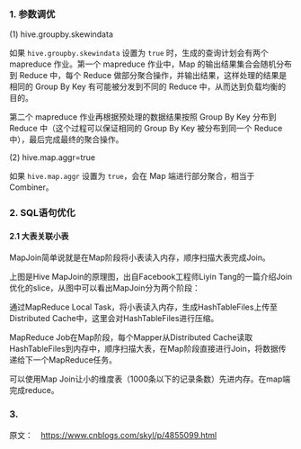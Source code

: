 
### 1. 参数调优

(1) hive.groupby.skewindata

如果 `hive.groupby.skewindata` 设置为 `true` 时，生成的查询计划会有两个 mapreduce 作业。第一个 mapreduce 作业中，Map 的输出结果集合会随机分布到 Reduce 中，每个 Reduce 做部分聚合操作，并输出结果，这样处理的结果是相同的 Group By Key 有可能被分发到不同的 Reduce 中，从而达到负载均衡的目的。

第二个 mapreduce 作业再根据预处理的数据结果按照 Group By Key 分布到 Reduce 中（这个过程可以保证相同的 Group By Key 被分布到同一个 Reduce 中），最后完成最终的聚合操作。

(2) hive.map.aggr=true

如果 `hive.map.aggr` 设置为 `true`，会在 Map 端进行部分聚合，相当于Combiner。

### 2. SQL语句优化

#### 2.1 大表关联小表



MapJoin简单说就是在Map阶段将小表读入内存，顺序扫描大表完成Join。

上图是Hive MapJoin的原理图，出自Facebook工程师Liyin Tang的一篇介绍Join优化的slice，从图中可以看出MapJoin分为两个阶段：

通过MapReduce Local Task，将小表读入内存，生成HashTableFiles上传至Distributed Cache中，这里会对HashTableFiles进行压缩。

MapReduce Job在Map阶段，每个Mapper从Distributed Cache读取HashTableFiles到内存中，顺序扫描大表，在Map阶段直接进行Join，将数据传递给下一个MapReduce任务。

可以使用Map Join让小的维度表（1000条以下的记录条数）先进内存。在map端完成reduce。

### 3.





原文：　https://www.cnblogs.com/skyl/p/4855099.html
